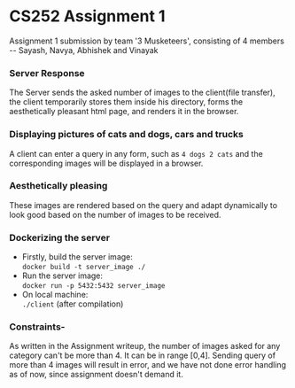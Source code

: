 # CS252 Assignment 1
Assignment 1 submission by team '3 Musketeers', consisting of 4 members -- Sayash, Navya, Abhishek and Vinayak

### Server Response
The Server sends the asked number of images to the client(file transfer), the client temporarily stores them inside his directory, forms the aesthetically pleasant html page, and renders it in the browser.

### Displaying pictures of cats and dogs, cars and trucks
A client can enter a query in any form, such as `4 dogs 2 cats` and the corresponding images will be displayed in a browser.

### Aesthetically pleasing
These images are rendered based on the query and adapt dynamically to look good based on the number of images to be received.

### Dockerizing the server
- Firstly, build the server image: <br>
```docker build -t server_image ./  ```
- Run the server image: <br>
  ```docker run -p 5432:5432 server_image ```
- On local machine: <br>
```./client```
(after compilation)  

### Constraints-
As written in the Assignment writeup, the number of images asked for any category can't be more than 4. It can be in range [0,4]. Sending query of more than 4 images will result in error, and we have not done error handling as of now, since assignment doesn't demand it. 

